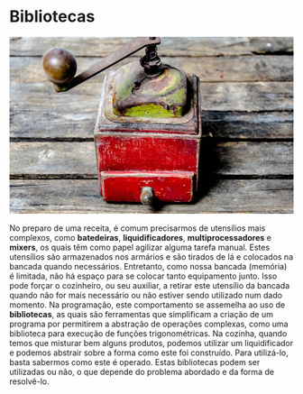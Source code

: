 # Bibliotecas

![](../assets/bibliotecas.jpg)

No preparo de uma receita, é comum precisarmos de utensílios mais complexos, como **batedeiras**, **liquidificadores**, **multiprocessadores** e **mixers**, os quais têm como papel agilizar alguma tarefa manual. Estes utensílios são armazenados nos armários e são tirados de lá e colocados na bancada quando necessários. Entretanto, como nossa bancada (memória) é limitada, não há espaço para se colocar tanto equipamento junto. Isso pode forçar o cozinheiro, ou seu auxiliar, a retirar este utensílio da bancada quando não for mais necessário ou não estiver sendo utilizado num dado momento. Na programação, este comportamento se assemelha ao uso de **bibliotecas**, as quais são ferramentas que simplificam a criação de um programa por permitirem a abstração de operações complexas, como uma biblioteca para execução de funções trigonométricas. Na cozinha, quando temos que misturar bem alguns produtos, podemos utilizar um liquidificador e podemos abstrair sobre a forma como este foi construído. Para utilizá-lo, basta sabermos como este é operado. Estas bibliotecas podem ser utilizadas ou não, o que depende do problema abordado e da forma de resolvê-lo.
